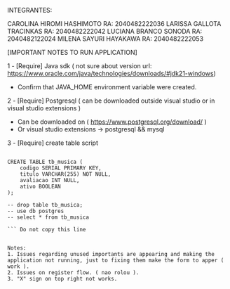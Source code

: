 INTEGRANTES:

CAROLINA HIROMI HASHIMOTO   RA: 2040482222036 
LARISSA GALLOTA TRACINKAS   RA: 2040482222042
LUCIANA BRANCO SONODA       RA: 2040482122024
MILENA SAYURI HAYAKAWA      RA: 2040482222053  


[IMPORTANT NOTES TO RUN APPLICATION]

1 - [Require] Java sdk ( not sure about version url: https://www.oracle.com/java/technologies/downloads/#jdk21-windows)
  - Confirm that JAVA_HOME environment variable were created.

2 - [Require] Postgresql ( can be downloaded outside visual studio or in visual studio extensions )
  - Can be downloaded on ( https://www.postgresql.org/download/ )
  - Or visual studio extensions -> postgresql && mysql

3 - [Require] create table script
```Do not copy this line

CREATE TABLE tb_musica (
    codigo SERIAL PRIMARY KEY,
    titulo VARCHAR(255) NOT NULL,
    avaliacao INT NULL,
    ativo BOOLEAN
);

-- drop table tb_musica;
-- use db postgres
-- select * from tb_musica

``` Do not copy this line


Notes:
1. Issues regarding unused importants are appearing and making the application not running, just to fixing them make the form to apper ( work ).
2. Issues on register flow. ( nao rolou ).
3. "X" sign on top right not works.